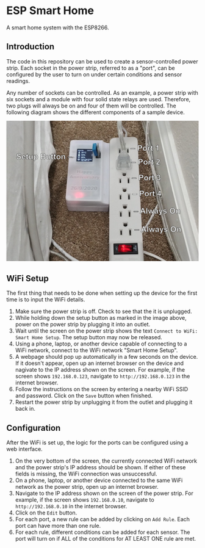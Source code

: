 # ESP Smart Home
A smart home system with the ESP8266.

## Introduction
The code in this repository can be used to create a sensor-controlled power strip. Each socket in the power strip, referred to as a "port", can be configured by the user to turn on under certain conditions and sensor readings.

Any number of sockets can be controlled. As an example, a power strip with six sockets and a module with four solid state relays are used. Therefore, two plugs will always be on and four of them will be controlled. The following diagram shows the different components of a sample device.

![Sample Device](/images/Example.png)

## WiFi Setup
The first thing that needs to be done when setting up the device for the first time is to input the WiFi details.

1. Make sure the power strip is off. Check to see that the it is unplugged.
1. While holding down the setup button as marked in the image above, power on the power strip by plugging it into an outlet.
1. Wait until the screen on the power strip shows the text `Connect to WiFi: Smart Home Setup`. The setup button may now be released.
1. Using a phone, laptop, or another device capable of connecting to a WiFi network, connect to the WiFi network "Smart Home Setup".
1. A webpage should pop up automatically in a few seconds on the device. If it doesn't appear, open up an internet browser on the device and nagivate to the IP address shown on the screen. For example, if the screen shows `192.168.0.123`, navigate to `http://192.168.0.123` in the internet browser.
1. Follow the instructions on the screen by entering a nearby WiFi SSID and password. Click on the `Save` button when finished.
1. Restart the power strip by unplugging it from the outlet and plugging it back in.

## Configuration
After the WiFi is set up, the logic for the ports can be configured using a web interface.

1. On the very bottom of the screen, the currently connected WiFi network and the power strip's IP address should be shown. If either of these fields is missing, the WiFi connection was unsuccessful.
1. On a phone, laptop, or another device connected to the same WiFi network as the power strip, open up an internet browser.
1. Navigate to the IP address shown on the screen of the power strip. For example, if the screen shows `192.168.0.10`, navigate to `http://192.168.0.10` in the internet browser.
1. Click on the `Edit` button.
1. For each port, a new rule can be added by clicking on `Add Rule`. Each port can have more than one rule.
1. For each rule, different conditions can be added for each sensor. The port will turn on if ALL of the conditions for AT LEAST ONE rule are met.
